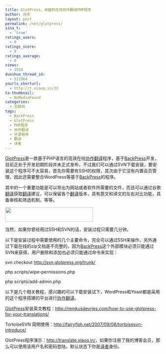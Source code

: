 ```yaml
---
title: GlotPress，卓越的在线协作翻译PHP程序
author: 肖庆
layout: post
permalink: /net/glotpress/
sina_t:
  - 'true'
ratings_users:
  - 0
ratings_score:
  - 0
ratings_average:
  - 0
views:
  - 1554
duoshuo_thread_id:
  - 511964
yourls_shorturl:
  - http://t.xiaoq.in/32
ta-thumbnail:
  - NoMediaFound
categories:
  - 互联网
tags:
  - BackPress
  - GlotPress
  - PHP程序
  - 协作翻译
  - 开源程序
  - 翻译
  - 译者
---
```

<span class='wp_keywordlink_affiliate'><a href="https://xiaoq.in/tag/glotpress/" title="查看GlotPress中的全部文章" target="_blank">GlotPress</a></span>是一款基于PHP语言的高效在线<span class='wp_keywordlink_affiliate'><a href="https://xiaoq.in/tag/%e5%8d%8f%e4%bd%9c%e7%bf%bb%e8%af%91/" title="查看协作翻译中的全部文章" target="_blank">协作翻译</a></span>程序，基于<span class='wp_keywordlink_affiliate'><a href="https://xiaoq.in/tag/backpress/" title="查看BackPress中的全部文章" target="_blank">BackPress</a></span>开发，目前正处于开发初期阶段并未正式发布，不过我们可以通过SVN下载安装，要安装这个程序可不太容易，首先你需要有SSH的权限，其次由于它没有内置会员管理，因此还需要整合WordPress等基于<span class='wp_keywordlink_affiliate'><a href="https://xiaoq.in/tag/backpress/" title="查看BackPress中的全部文章" target="_blank">BackPress</a></span>的程序。

其中的一个重要功能是可以导出为网站或者软件所需要的文件，而且可以通过谷歌<span class='wp_keywordlink_affiliate'><a href="https://xiaoq.in/tag/%e7%bf%bb%e8%af%91/" title="查看翻译中的全部文章" target="_blank">翻译</a></span>获取<span class='wp_keywordlink_affiliate'><a href="https://xiaoq.in/tag/%e7%bf%bb%e8%af%91/" title="查看翻译中的全部文章" target="_blank">翻译</a></span>建议，可以保留各个<span class='wp_keywordlink_affiliate'><a href="https://xiaoq.in/tag/%e7%bf%bb%e8%af%91/" title="查看翻译中的全部文章" target="_blank">翻译</a></span>版本，具有原文和译文的左右对比功能，具备审核和筛选机制，等等。

<img class="alignnone" title="GlotPress" src="http://translate.xiaoq.in/img/glotpress-logo.png" alt="" width="284" height="47" />

当然，如果你曾经用过SSH和SVN的话，安装过程只需要几分钟。

以下是安装过程中需要使用的几个主要命令，完全可以通过SSH来操作，另外通过下载在线的zip文档是不完整的，因为<span class='wp_keywordlink_affiliate'><a href="https://xiaoq.in/tag/backpress/" title="查看BackPress中的全部文章" target="_blank">BackPress</a></span>这个外部模块必须只能通过SVN来获得，用户删除和添加也必须只能通过命令来实现：

svn checkout http://svn.glotpress.org/trunk/

php scripts/wipe-permissions.php

php scripts/add-admin.php

以下是几个相关教程，感兴趣的可以下载安装试下，WordPress和Yoast都是采用的这个程序搭建的平台进行<span class='wp_keywordlink_affiliate'><a href="https://xiaoq.in/tag/%e5%8d%8f%e4%bd%9c%e7%bf%bb%e8%af%91/" title="查看协作翻译中的全部文章" target="_blank">协作翻译</a></span>。

<span class='wp_keywordlink_affiliate'><a href="https://xiaoq.in/tag/glotpress/" title="查看GlotPress中的全部文章" target="_blank">GlotPress</a></span>安装英文教程：<a href="http://remkusdevries.com/how-to-use-glotpress-for-your-translations/" target="_blank">http://remkusdevries.com/how-to-use-glotpress-for-your-translations/</a>

TortoiseSVN 简明使用：<a style="font-size: 13px; font-weight: normal;" href="http://fairyfish.net/2007/09/08/tortoisesvn-introduce/" target="_blank">http://fairyfish.net/2007/09/08/tortoisesvn-introduce/</a>

GlotPress程序演示：<a href="http://translate.xiaoq.in/" target="_blank">http://translate.xiaoq.in/</a>，如果你注册了我的博客会员，那么可以使用该用户名和密码登陆，默认状态下你是<span class='wp_keywordlink'><a href="http://www.yeezhe.com/" title="译者" target="_blank">译者</a></span>身份。